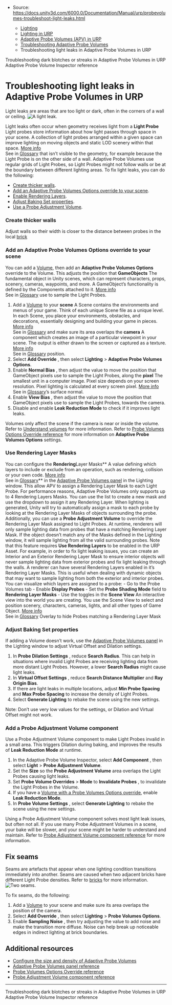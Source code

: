 * Source: https://docs.unity3d.com/6000.0/Documentation/Manual/urp/probevolumes-troubleshoot-light-leaks.html

  * [Lighting](https://docs.unity3d.com/6000.0/Documentation/Manual/LightingOverview.html)
  * [Lighting in URP](https://docs.unity3d.com/6000.0/Documentation/Manual/urp/lighting-landing.html)
  * [Adaptive Probe Volumes (APV) in URP](https://docs.unity3d.com/6000.0/Documentation/Manual/urp/probevolumes.html)
  * [Troubleshooting Adaptive Probe Volumes](https://docs.unity3d.com/6000.0/Documentation/Manual/urp/probevolumes-fixissues.html)
  * Troubleshooting light leaks in Adaptive Probe Volumes in URP


[](https://docs.unity3d.com/6000.0/Documentation/Manual/urp/probevolumes-troubleshoot-artefacts.html)
Troubleshooting dark blotches or streaks in Adaptive Probe Volumes in URP
[](https://docs.unity3d.com/6000.0/Documentation/Manual/urp/probevolumes-inspector-reference.html)
Adaptive Probe Volume Inspector reference
# Troubleshooting light leaks in Adaptive Probe Volumes in URP
Light leaks are areas that are too light or dark, often in the corners of a wall or ceiling.
![A light leak.](https://docs.unity3d.com/6000.0/Documentation/uploads/urp/probe-volumes/probevolumes-lightleak.JPG)  
  

Light leaks often occur when geometry receives light from a **Light Probe** Light probes store information about how light passes through space in your scene. A collection of light probes arranged within a given space can improve lighting on moving objects and static LOD scenery within that space. [More info](https://docs.unity3d.com/6000.0/Documentation/Manual/LightProbes.html)  
See in [Glossary](https://docs.unity3d.com/6000.0/Documentation/Manual/Glossary.html#LightProbe) that isn’t visible to the geometry, for example because the Light Probe is on the other side of a wall. Adaptive Probe Volumes use regular grids of Light Probes, so Light Probes might not follow walls or be at the boundary between different lighting areas.
To fix light leaks, you can do the following:
  * [Create thicker walls](https://docs.unity3d.com/6000.0/Documentation/Manual/urp/probevolumes-troubleshoot-light-leaks.html#thickerwalls).
  * [Add an Adaptive Probe Volumes Options override to your scene](https://docs.unity3d.com/6000.0/Documentation/Manual/urp/probevolumes-troubleshoot-light-leaks.html#volume).
  * [Enable Rendering Layers](https://docs.unity3d.com/6000.0/Documentation/Manual/urp/probevolumes-troubleshoot-light-leaks.html#layers).
  * [Adjust Baking Set properties](https://docs.unity3d.com/6000.0/Documentation/Manual/urp/probevolumes-troubleshoot-light-leaks.html#probevolumesettings).
  * [Use a Probe Adjustment Volume](https://docs.unity3d.com/6000.0/Documentation/Manual/urp/probevolumes-troubleshoot-light-leaks.html#probevolumeadjustment).


### Create thicker walls
Adjust walls so their width is closer to the distance between probes in the local [brick](https://docs.unity3d.com/6000.0/Documentation/Manual/urp/probevolumes-concept.html#how-probe-volumes-work)
### Add an Adaptive Probe Volumes Options override to your scene
You can add a [Volume](https://docs.unity3d.com/6000.0/Documentation/Manual/urp/volumes-landing-page.html), then add an **Adaptive Probe Volumes Options** override to the Volume. This adjusts the position that **GameObjects** The fundamental object in Unity scenes, which can represent characters, props, scenery, cameras, waypoints, and more. A GameObject’s functionality is defined by the Components attached to it. [More info](https://docs.unity3d.com/6000.0/Documentation/Manual/class-GameObject.html)  
See in [Glossary](https://docs.unity3d.com/6000.0/Documentation/Manual/Glossary.html#GameObject) use to sample the Light Probes.
  1. Add a [Volume](https://docs.unity3d.com/6000.0/Documentation/Manual/urp/set-up-a-volume.html) to your **scene** A Scene contains the environments and menus of your game. Think of each unique Scene file as a unique level. In each Scene, you place your environments, obstacles, and decorations, essentially designing and building your game in pieces. [More info](https://docs.unity3d.com/6000.0/Documentation/Manual/CreatingScenes.html)  
See in [Glossary](https://docs.unity3d.com/6000.0/Documentation/Manual/Glossary.html#Scene) and make sure its area overlaps the **camera** A component which creates an image of a particular viewpoint in your scene. The output is either drawn to the screen or captured as a texture. [More info](https://docs.unity3d.com/6000.0/Documentation/Manual/CamerasOverview.html)  
See in [Glossary](https://docs.unity3d.com/6000.0/Documentation/Manual/Glossary.html#Camera) position.
  2. Select **Add Override** , then select **Lighting** > **Adaptive Probe Volumes Options**.
  3. Enable **Normal Bias** , then adjust the value to move the position that GameObject pixels use to sample the Light Probes, along the **pixel** The smallest unit in a computer image. Pixel size depends on your screen resolution. Pixel lighting is calculated at every screen pixel. [More info](https://docs.unity3d.com/6000.0/Documentation/Manual/ShadowPerformance.html)  
See in [Glossary](https://docs.unity3d.com/6000.0/Documentation/Manual/Glossary.html#pixel)’s surface normal.
  4. Enable **View Bias** , then adjust the value to move the position that GameObject pixels use to sample the Light Probes, towards the camera.
  5. Disable and enable **Leak Reduction Mode** to check if it improves light leaks.


Volumes only affect the scene if the camera is near or inside the volume. Refer to [Understand volumes](https://docs.unity3d.com/6000.0/Documentation/Manual/urp/Volumes.html) for more information.
Refer to [Probe Volumes Options Override reference](https://docs.unity3d.com/6000.0/Documentation/Manual/urp/probevolumes-options-override-reference.html) for more information on **Adaptive Probe Volumes Options** settings.
### Use Rendering Layer Masks
You can configure the **Rendering**Layer Masks** A value defining which layers to include or exclude from an operation, such as rendering, collision or your own code. [More info](https://docs.unity3d.com/6000.0/Documentation/Manual/Layers.html)  
See in [Glossary](https://docs.unity3d.com/6000.0/Documentation/Manual/Glossary.html#LayerMask)** in the [Adaptive Probe Volumes panel](https://docs.unity3d.com/6000.0/Documentation/Manual/urp/probevolumes-lighting-panel-reference.html) in the Lighting window. This allow APV to assign a Rendering Layer Mask to each Light Probe.
For performance reasons, Adaptive Probe Volumes only supports up to 4 Rendering Layers Masks. You can use the list to create a new mask and use the dropdown to assign it any Rendering Layer. When lighting is generated, Unity will try to automatically assign a mask to each probe by looking at the Rendering Layer Masks of objects surrounding the probe. Additionally, you can use a **Probe Adjustment Volume** to override the Rendering Layer Mask assigned to Light Probes.
At runtime, renderers will only sample lighting data from probes that have a matching Rendering Layer Mask. If the object doesn’t match any of the Masks defined in the Lighting window, it will sample lighting from all the valid surrounding probes. Note that this feature requires **Use Rendering Layers** to be enabled in the URP Asset.
For example, in order to fix light leaking issues, you can create an Interior and an Exterior Rendering Layer Mask to ensure interior objects will never sample lighting data from exterior probes and fix light leaking through the walls. A renderer can have several Rendering Layers enabled in it’s Rendering Layer Masks. This is useful when dealing with dynamic objects that may want to sample lighting from both the exterior and interior probes.
You can visualize which layers are assigned to a probe: - Go to the Probe Volumes tab - Enable **Display Probes** - Set the **Probe Shading Mode** field to **Rendering Layer Masks** - Use the toggles in the **Scene View** An interactive view into the world you are creating. You use the Scene View to select and position scenery, characters, cameras, lights, and all other types of Game Object. [More info](https://docs.unity3d.com/6000.0/Documentation/Manual/UsingTheSceneView.html)  
See in [Glossary](https://docs.unity3d.com/6000.0/Documentation/Manual/Glossary.html#SceneView) Overlay to hide Probes matching a Rendering Layer Mask
### Adjust Baking Set properties
If adding a Volume doesn’t work, use the [Adaptive Probe Volumes panel](https://docs.unity3d.com/6000.0/Documentation/Manual/urp/probevolumes-lighting-panel-reference.html) in the Lighting window to adjust Virtual Offset and Dilation settings.
  1. In **Probe Dilation Settings** , reduce **Search Radius**. This can help in situations where invalid Light Probes are receiving lighting data from more distant Light Probes. However, a lower **Search Radius** might cause light leaks.
  2. In **Virtual Offset Settings** , reduce **Search Distance Multiplier** and **Ray Origin Bias**.
  3. If there are light leaks in multiple locations, adjust **Min Probe Spacing** and **Max Probe Spacing** to increase the density of Light Probes.
  4. Select **Generate Lighting** to rebake the scene using the new settings.


Note: Don’t use very low values for the settings, or Dilation and Virtual Offset might not work.
### Add a Probe Adjustment Volume component
Use a Probe Adjustment Volume component to make Light Probes invalid in a small area. This triggers Dilation during baking, and improves the results of **Leak Reduction Mode** at runtime.
  1. In the Adaptive Probe Volume Inspector, select **Add Component** , then select **Light** > **Probe Adjustment Volume**.
  2. Set the **Size** so the **Probe Adjustment Volume** area overlaps the Light Probes causing light leaks.
  3. Set **Probe Volume Overrides** > **Mode** to **Invalidate Probes** , to invalidate the Light Probes in the Volume.
  4. If you have a [Volume with a Probe Volumes Options override](https://docs.unity3d.com/6000.0/Documentation/Manual/urp/probevolumes-troubleshoot-light-leaks.html#volume), enable **Leak Reduction Mode**.
  5. In **Probe Volume Settings** , select **Generate Lighting** to rebake the scene using the new settings.


Using a Probe Adjustment Volume component solves most light leak issues, but often not all.
If you use many Probe Adjustment Volumes in a scene, your bake will be slower, and your scene might be harder to understand and maintain.
Refer to [Probe Adjustment Volume component reference](https://docs.unity3d.com/6000.0/Documentation/Manual/urp/probevolumes-adjustment-volume-component-reference.html) for more information.
## Fix seams
Seams are artefacts that appear when one lighting condition transitions immediately into another. Seams are caused when two adjacent bricks have different Light Probe densities. Refer to [bricks](https://docs.unity3d.com/6000.0/Documentation/Manual/urp/probevolumes-concept.html#how-probe-volumes-work) for more information.
![Two seams.](https://docs.unity3d.com/6000.0/Documentation/uploads/urp/probe-volumes/probevolumes-seams.JPG)  
  

To fix seams, do the following:
  1. Add a [Volume](https://docs.unity3d.com/6000.0/Documentation/Manual/urp/set-up-a-volume.html) to your scene and make sure its area overlaps the position of the camera.
  2. Select **Add Override** , then select **Lighting** > **Probe Volumes Options**.
  3. Enable **Sampling Noise** , then try adjusting the value to add noise and make the transition more diffuse. Noise can help break up noticeable edges in indirect lighting at brick boundaries.


## Additional resources
  * [Configure the size and density of Adaptive Probe Volumes](https://docs.unity3d.com/6000.0/Documentation/Manual/urp/probevolumes-changedensity.html)
  * [Adaptive Probe Volumes panel reference](https://docs.unity3d.com/6000.0/Documentation/Manual/urp/probevolumes-lighting-panel-reference.html)
  * [Probe Volumes Options Override reference](https://docs.unity3d.com/6000.0/Documentation/Manual/urp/probevolumes-options-override-reference.html)
  * [Probe Adjustment Volume component reference](https://docs.unity3d.com/6000.0/Documentation/Manual/urp/probevolumes-adjustment-volume-component-reference.html)


* * *
[](https://docs.unity3d.com/6000.0/Documentation/Manual/urp/probevolumes-troubleshoot-artefacts.html)
Troubleshooting dark blotches or streaks in Adaptive Probe Volumes in URP
[](https://docs.unity3d.com/6000.0/Documentation/Manual/urp/probevolumes-inspector-reference.html)
Adaptive Probe Volume Inspector reference
